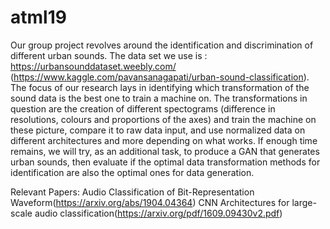 # atml19
Our group project revolves around the identification and discrimination of different urban sounds. 
The data set we use is : https://urbansounddataset.weebly.com/ (https://www.kaggle.com/pavansanagapati/urban-sound-classification).
The focus of our research lays in identifying which transformation of the sound data is the best one to train a machine on. 
The transformations in question are the creation of different spectograms (difference in resolutions, colours and proportions of the axes) and train the machine on these picture, compare it to raw data input, and use normalized data on different architectures and more depending on what works. 
If enough time remains, we will try, as an additional task, to produce a GAN that generates urban sounds, then evaluate if the optimal data transformation methods for identification are also the optimal ones for data generation.

Relevant Papers:
Audio Classification of Bit-Representation Waveform(https://arxiv.org/abs/1904.04364)
CNN Architectures for large-scale audio classification(https://arxiv.org/pdf/1609.09430v2.pdf)
